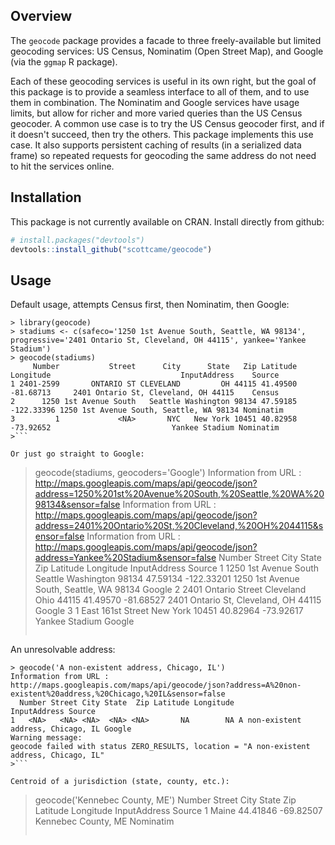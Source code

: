 Overview
--------

The `geocode` package provides a facade to three freely-available but limited geocoding services:  US Census, Nominatim (Open Street Map), and Google (via the `ggmap` R package).

Each of these geocoding services is useful in its own right, but the goal of this package is to provide a seamless interface to all of them, and to use them in combination.  The Nominatim and Google services
have usage limits, but allow for richer and more varied queries than the US Census geocoder.  A common use case is to try the US Census geocoder first, and if it doesn't succeed, then try the others.  This
package implements this use case.  It also supports persistent caching of results (in a serialized data frame) so repeated requests for geocoding the same address do not need to hit the services online.

Installation
------------

This package is not currently available on CRAN.  Install directly from github:

``` r
# install.packages("devtools")
devtools::install_github("scottcame/geocode")
```

Usage
-----

Default usage, attempts Census first, then Nominatim, then Google:

```
> library(geocode)
> stadiums <- c(safeco='1250 1st Avenue South, Seattle, WA 98134', progressive='2401 Ontario St, Cleveland, OH 44115', yankee='Yankee Stadium')
> geocode(stadiums)
     Number           Street      City      State   Zip Latitude  Longitude                             InputAddress    Source
1 2401-2599       ONTARIO ST CLEVELAND         OH 44115 41.49500  -81.68713     2401 Ontario St, Cleveland, OH 44115    Census
2      1250 1st Avenue South   Seattle Washington 98134 47.59185 -122.33396 1250 1st Avenue South, Seattle, WA 98134 Nominatim
3         1             <NA>       NYC   New York 10451 40.82958  -73.92652                           Yankee Stadium Nominatim
>```

Or just go straight to Google:

```
> geocode(stadiums, geocoders='Google')
Information from URL : http://maps.googleapis.com/maps/api/geocode/json?address=1250%201st%20Avenue%20South,%20Seattle,%20WA%2098134&sensor=false
Information from URL : http://maps.googleapis.com/maps/api/geocode/json?address=2401%20Ontario%20St,%20Cleveland,%20OH%2044115&sensor=false
Information from URL : http://maps.googleapis.com/maps/api/geocode/json?address=Yankee%20Stadium&sensor=false
  Number            Street      City      State   Zip Latitude  Longitude                             InputAddress Source
1   1250  1st Avenue South   Seattle Washington 98134 47.59134 -122.33201 1250 1st Avenue South, Seattle, WA 98134 Google
2   2401    Ontario Street Cleveland       Ohio 44115 41.49570  -81.68527     2401 Ontario St, Cleveland, OH 44115 Google
3      1 East 161st Street      <NA>   New York 10451 40.82964  -73.92617                           Yankee Stadium Google
>```

An unresolvable address:

```
> geocode('A non-existent address, Chicago, IL')
Information from URL : http://maps.googleapis.com/maps/api/geocode/json?address=A%20non-existent%20address,%20Chicago,%20IL&sensor=false
  Number Street City State  Zip Latitude Longitude                        InputAddress Source
1   <NA>   <NA> <NA>  <NA> <NA>       NA        NA A non-existent address, Chicago, IL Google
Warning message:
geocode failed with status ZERO_RESULTS, location = "A non-existent address, Chicago, IL" 
>```

Centroid of a jurisdiction (state, county, etc.):

```
> geocode('Kennebec County, ME')
  Number Street City State  Zip Latitude Longitude        InputAddress    Source
1   <NA>   <NA> <NA> Maine <NA> 44.41846 -69.82507 Kennebec County, ME Nominatim
>```